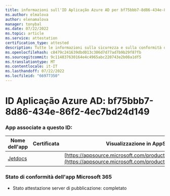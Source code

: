 ```yaml
---
title: informazioni sull'ID Aplicação Azure AD per bf75bbb7-8d86-434e-86f2-4ec7bd24d149
ms.author: elmalova
author: elenamalova
manager: tonybal
ms.date: 07/22/2022
ms.topic: article
ms.service: attestation
certification_type: attested
description: Tutte le informazioni sulla sicurezza e sulla conformità disponibili per bf75bbb7-8d86-434e-86f2-4ec7bd24d149.
ms.openlocfilehash: c8479c241639dbd013c306d7d77ad7b9b29f87fb
ms.sourcegitcommit: 9c114837630164e4c4965abc220743e2b08a1df5
ms.translationtype: MT
ms.contentlocale: it-IT
ms.lasthandoff: 07/22/2022
ms.locfileid: "66977350"
---
```

# <a name="azure-app-id-bf75bbb7-8d86-434e-86f2-4ec7bd24d149"></a>ID Aplicação Azure AD: bf75bbb7-8d86-434e-86f2-4ec7bd24d149


### <a name="apps-associated-with-this-id"></a>App associate a questo ID:
| **Nome dell'app** | **Certificata** | **Visualizzazione in AppSource** |
|--------------|---------------|-----------------------|
| [Jetdocs](../forward/WA200002236.md) |  | [https://appsource.microsoft.com/product/office/WA200002236](https://appsource.microsoft.com/product/office/WA200002236) |

### <a name="microsoft-365-app-compliance-status"></a>Stato di conformità dell'app Microsoft 365
- Stato attestazione server di pubblicazione: completato
